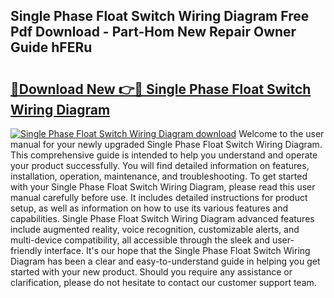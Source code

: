 ## Single Phase Float Switch Wiring Diagram Free Pdf Download - Part-Hom New Repair Owner Guide hFERu

# <h2><a href="http://dfm7k4l.blite.top/?on=Single+Phase+Float+Switch+Wiring+Diagram">🔗Download New 👉🔴 Single Phase Float Switch Wiring Diagram</a></h2>

[![Single Phase Float Switch Wiring Diagram download](https://i.imgur.com/lujVjoI.png)](http://dfm7k4l.blite.top/?on=Single+Phase+Float+Switch+Wiring+Diagram)
Welcome to the user manual for your newly upgraded Single Phase Float Switch Wiring Diagram. This comprehensive guide is intended to help you understand and operate your product successfully. You will find detailed information on features, installation, operation, maintenance, and troubleshooting. To get started with your Single Phase Float Switch Wiring Diagram, please read this user manual carefully before use. It includes detailed instructions for product setup, as well as information on how to use its various features and capabilities. Single Phase Float Switch Wiring Diagram advanced features include augmented reality, voice recognition, customizable alerts, and multi-device compatibility, all accessible through the sleek and user-friendly interface. It's our hope that the Single Phase Float Switch Wiring Diagram has been a clear and easy-to-understand guide in helping you get started with your new product. Should you require any assistance or clarification, please do not hesitate to contact our customer support team.
